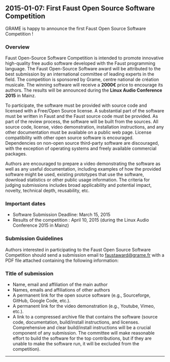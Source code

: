 ## **2015-01-07:** First Faust Open Source Software Competition

GRAME is happy to announce the first Faust Open Source Software Competition !

### Overview

Faust Open-Source Software Competition is intended to promote innovative high-quality free audio software developed with the Faust programming language. The Faust Open-Source Software award will be attributed to the best submission by an international committee of leading experts in the field. The competition is sponsored by Grame, centre national de création musicale. The winning software will receive a **2000€** price to encourage its authors. The results will be announced during the **Linux Audio Conference 2015** in Mainz.

To participate, the software must be provided with source code and licensed with a Free/Open Source license. A substantial part of the software must be written in Faust and the Faust source code must be provided. As part of the review process, the software will be built from the sources. All source code, license, video demonstration, installation instructions, and any other documentation must be available on a public web page. License compatibility with other open source software is encouraged. Dependencies on non-open source third-party software are discouraged, with the exception of operating systems and freely available commercial packages.

Authors are encouraged to prepare a video demonstrating the software as well as any useful documentation, including examples of how the provided software might be used, existing prototypes that use the software, download statistics or other public usage information. The criteria for judging submissions includes broad applicability and potential impact, novelty, technical depth, reusability, etc.

### Important dates
 
- Software Submission Deadline: March 15, 2015
- Results of the competition : April 10, 2015 (during the Linux Audio Conference 2015 in Mainz)

### Submission Guidelines

Authors interested in participating to the Faust Open Source Software Competition should send a submission email to faustaward@grame.fr with a PDF file attached containing the following information:

### Title of submission

- Name, email and affiliation of the main author
- Names, emails and affiliations of other authors
- A permanent link for the open source software (e.g., Sourceforge, GitHub, Google Code, etc.).
- A permanent link for the video demonstration (e.g., Youtube, Vimeo, etc.).
- A link to a compressed archive file that contains the software (source code, documentation, build/install instructions, and licenses. Comprehensive and clear build/install instructions will be a crucial component of any submission. The committee will make reasonable effort to build the software for the top contributions, but if they are unable to make the software run, it will be excluded from the competition).

---
